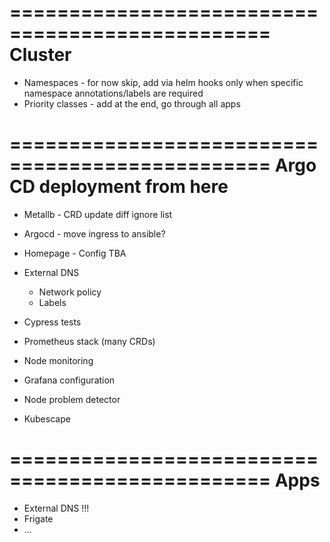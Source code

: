 ================================================
Cluster
================================================
- Namespaces - for now skip, add via helm hooks only when specific namespace annotations/labels are required
- Priority classes - add at the end, go through all apps

================================================
Argo CD deployment from here
================================================
- Metallb - CRD update diff ignore list
- Argocd - move ingress to ansible?
- Homepage - Config TBA
- External DNS
    - Network policy
    - Labels



- Cypress tests


- Prometheus stack (many CRDs)
- Node monitoring
- Grafana configuration
- Node problem detector
- Kubescape

================================================
Apps
================================================
- External DNS !!!
- Frigate
- ...